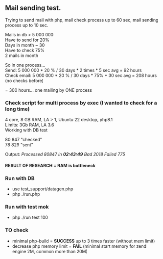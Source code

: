 ## Mail sending test.  
Trying to send mail with php, mail check process up to 60 sec, mail sending process up to 10 sec.  

Mails in db > 5 000 000  
Have to send for 20%  
Days in month ~ 30  
Have to check 75%  
2 mails in month

So in one process...  
Send: 5 000 000 * 20 % / 30 days * 2 times * 5 sec avg  = 92 hours  
Check email: 5 000 000 * 20 % / 30 days * 75% * 30 sec avg = 208 hours (no checks before)

= 300 hours... one mailing by ONE process

### Check script for multi process by exec (I wanted to check for a long time)
4 core, 8 GB RAM, LA > 1, Ubuntu 22 desktop, php8.1    
Limits: 3Gb RAM, LA 3.6  
Working with DB test

80 847 "checked"   
78 829 "sent"  

Output: _Processed 80847 in **02:43:49** Bad 2018 Failed 775_  

#### RESULT OF RESEARCH = RAM is bottleneck

### Run with DB
 - use test_support/datagen.php
 - php ./run.php

### Run with test mok
- php ./run test 100

### TO check
- minimal php-build = **SUCCESS** up to 3 times faster (without mem limit)
- decrease php memory limit = **FAIL** (minimal start memory for zend engine 2M, common more than 20M)
  